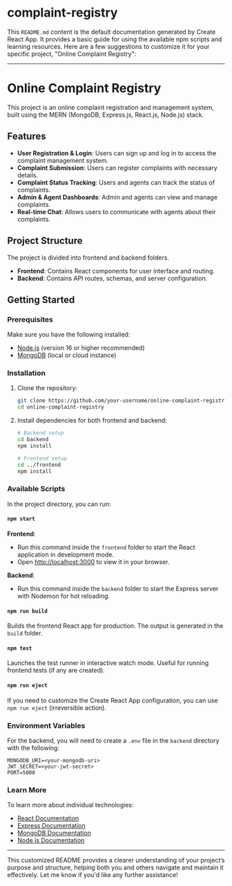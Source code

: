 # complaint-registry
This `README.md` content is the default documentation generated by Create React App. It provides a basic guide for using the available npm scripts and learning resources. Here are a few suggestions to customize it for your specific project, "Online Complaint Registry":

---

# Online Complaint Registry

This project is an online complaint registration and management system, built using the MERN (MongoDB, Express.js, React.js, Node.js) stack.

## Features

- **User Registration & Login**: Users can sign up and log in to access the complaint management system.
- **Complaint Submission**: Users can register complaints with necessary details.
- **Complaint Status Tracking**: Users and agents can track the status of complaints.
- **Admin & Agent Dashboards**: Admin and agents can view and manage complaints.
- **Real-time Chat**: Allows users to communicate with agents about their complaints.

## Project Structure

The project is divided into frontend and backend folders.

- **Frontend**: Contains React components for user interface and routing.
- **Backend**: Contains API routes, schemas, and server configuration.

## Getting Started

### Prerequisites

Make sure you have the following installed:

- [Node.js](https://nodejs.org/) (version 16 or higher recommended)
- [MongoDB](https://www.mongodb.com/) (local or cloud instance)

### Installation

1. Clone the repository:
   ```bash
   git clone https://github.com/your-username/online-complaint-registry.git
   cd online-complaint-registry
   ```

2. Install dependencies for both frontend and backend:
   ```bash
   # Backend setup
   cd backend
   npm install

   # Frontend setup
   cd ../frontend
   npm install
   ```

### Available Scripts

In the project directory, you can run:

#### `npm start`

**Frontend**:
- Run this command inside the `frontend` folder to start the React application in development mode.
- Open [http://localhost:3000](http://localhost:3000) to view it in your browser.

**Backend**:
- Run this command inside the `backend` folder to start the Express server with Nodemon for hot reloading.

#### `npm run build`

Builds the frontend React app for production. The output is generated in the `build` folder.

#### `npm test`

Launches the test runner in interactive watch mode. Useful for running frontend tests (if any are created).

#### `npm run eject`

If you need to customize the Create React App configuration, you can use `npm run eject` (irreversible action).

### Environment Variables

For the backend, you will need to create a `.env` file in the `backend` directory with the following:

```plaintext
MONGODB_URI=<your-mongodb-uri>
JWT_SECRET=<your-jwt-secret>
PORT=5000
```

### Learn More

To learn more about individual technologies:

- [React Documentation](https://reactjs.org/)
- [Express Documentation](https://expressjs.com/)
- [MongoDB Documentation](https://docs.mongodb.com/)
- [Node.js Documentation](https://nodejs.org/en/docs/)

---

This customized README provides a clearer understanding of your project’s purpose and structure, helping both you and others navigate and maintain it effectively. Let me know if you'd like any further assistance!